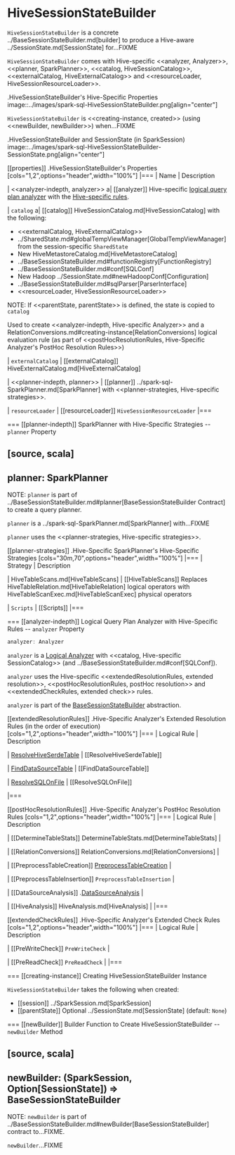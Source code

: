 # HiveSessionStateBuilder

`HiveSessionStateBuilder` is a concrete ../BaseSessionStateBuilder.md[builder] to produce a Hive-aware ../SessionState.md[SessionState] for...FIXME

`HiveSessionStateBuilder` comes with Hive-specific <<analyzer, Analyzer>>, <<planner, SparkPlanner>>, <<catalog, HiveSessionCatalog>>, <<externalCatalog, HiveExternalCatalog>> and <<resourceLoader, HiveSessionResourceLoader>>.

.HiveSessionStateBuilder's Hive-Specific Properties
image::../images/spark-sql-HiveSessionStateBuilder.png[align="center"]

`HiveSessionStateBuilder` is <<creating-instance, created>> (using <<newBuilder, newBuilder>>) when...FIXME

.HiveSessionStateBuilder and SessionState (in SparkSession)
image::../images/spark-sql-HiveSessionStateBuilder-SessionState.png[align="center"]

[[properties]]
.HiveSessionStateBuilder's Properties
[cols="1,2",options="header",width="100%"]
|===
| Name
| Description

| <<analyzer-indepth, analyzer>>
a| [[analyzer]] Hive-specific [logical query plan analyzer](../Analyzer.md) with the [Hive-specific rules](#analyzer-rules).

| `catalog`
a| [[catalog]] HiveSessionCatalog.md[HiveSessionCatalog] with the following:

* <<externalCatalog, HiveExternalCatalog>>
* ../SharedState.md#globalTempViewManager[GlobalTempViewManager] from the session-specific `SharedState`
* New HiveMetastoreCatalog.md[HiveMetastoreCatalog]
* ../BaseSessionStateBuilder.md#functionRegistry[FunctionRegistry]
* ../BaseSessionStateBuilder.md#conf[SQLConf]
* New Hadoop ../SessionState.md#newHadoopConf[Configuration]
* ../BaseSessionStateBuilder.md#sqlParser[ParserInterface]
* <<resourceLoader, HiveSessionResourceLoader>>

NOTE: If <<parentState, parentState>> is defined, the state is copied to `catalog`

Used to create <<analyzer-indepth, Hive-specific Analyzer>> and a RelationConversions.md#creating-instance[RelationConversions] logical evaluation rule (as part of <<postHocResolutionRules, Hive-Specific Analyzer's PostHoc Resolution Rules>>)

| `externalCatalog`
| [[externalCatalog]] HiveExternalCatalog.md[HiveExternalCatalog]

| <<planner-indepth, planner>>
| [[planner]] ../spark-sql-SparkPlanner.md[SparkPlanner] with <<planner-strategies, Hive-specific strategies>>.

| `resourceLoader`
| [[resourceLoader]] `HiveSessionResourceLoader`
|===

=== [[planner-indepth]] SparkPlanner with Hive-Specific Strategies -- `planner` Property

[source, scala]
----
planner: SparkPlanner
----

NOTE: `planner` is part of ../BaseSessionStateBuilder.md#planner[BaseSessionStateBuilder Contract] to create a query planner.

`planner` is a ../spark-sql-SparkPlanner.md[SparkPlanner] with...FIXME

`planner` uses the <<planner-strategies, Hive-specific strategies>>.

[[planner-strategies]]
.Hive-Specific SparkPlanner's Hive-Specific Strategies
[cols="30m,70",options="header",width="100%"]
|===
| Strategy
| Description

| HiveTableScans.md[HiveTableScans]
| [[HiveTableScans]] Replaces HiveTableRelation.md[HiveTableRelation] logical operators with HiveTableScanExec.md[HiveTableScanExec] physical operators

| `Scripts`
| [[Scripts]]
|===

=== [[analyzer-indepth]] Logical Query Plan Analyzer with Hive-Specific Rules -- `analyzer` Property

```scala
analyzer: Analyzer
```

`analyzer` is a [Logical Analyzer](../Analyzer.md) with <<catalog, Hive-specific SessionCatalog>> (and ../BaseSessionStateBuilder.md#conf[SQLConf]).

`analyzer` uses the Hive-specific <<extendedResolutionRules, extended resolution>>, <<postHocResolutionRules, postHoc resolution>> and <<extendedCheckRules, extended check>> rules.

`analyzer` is part of the [BaseSessionStateBuilder](../BaseSessionStateBuilder.md#analyzer) abstraction.

[[extendedResolutionRules]]
.Hive-Specific Analyzer's Extended Resolution Rules (in the order of execution)
[cols="1,2",options="header",width="100%"]
|===
| Logical Rule
| Description

| [ResolveHiveSerdeTable](ResolveHiveSerdeTable.md)
| [[ResolveHiveSerdeTable]]

| [FindDataSourceTable](../logical-analysis-rules/FindDataSourceTable.md)
| [[FindDataSourceTable]]

| [ResolveSQLOnFile](../logical-analysis-rules/ResolveSQLOnFile.md)
| [[ResolveSQLOnFile]]

|===

[[postHocResolutionRules]]
.Hive-Specific Analyzer's PostHoc Resolution Rules
[cols="1,2",options="header",width="100%"]
|===
| Logical Rule
| Description

| [[DetermineTableStats]] DetermineTableStats.md[DetermineTableStats]
|

| [[RelationConversions]] RelationConversions.md[RelationConversions]
|

| [[PreprocessTableCreation]] [PreprocessTableCreation](../logical-analysis-rules/PreprocessTableCreation.md)
|

| [[PreprocessTableInsertion]] `PreprocessTableInsertion`
|

| [[DataSourceAnalysis]] .[DataSourceAnalysis](../logical-analysis-rules/DataSourceAnalysis.md)
|

| [[HiveAnalysis]] HiveAnalysis.md[HiveAnalysis]
|
|===

[[extendedCheckRules]]
.Hive-Specific Analyzer's Extended Check Rules
[cols="1,2",options="header",width="100%"]
|===
| Logical Rule
| Description

| [[PreWriteCheck]] `PreWriteCheck`
|

| [[PreReadCheck]] `PreReadCheck`
|
|===

=== [[creating-instance]] Creating HiveSessionStateBuilder Instance

`HiveSessionStateBuilder` takes the following when created:

* [[session]] ../SparkSession.md[SparkSession]
* [[parentState]] Optional ../SessionState.md[SessionState] (default: `None`)

=== [[newBuilder]] Builder Function to Create HiveSessionStateBuilder -- `newBuilder` Method

[source, scala]
----
newBuilder: (SparkSession, Option[SessionState]) => BaseSessionStateBuilder
----

NOTE: `newBuilder` is part of ../BaseSessionStateBuilder.md#newBuilder[BaseSessionStateBuilder] contract to...FIXME.

`newBuilder`...FIXME

